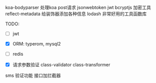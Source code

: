 


koa-bodyparser 处理koa post请求
jsonwebtoken jwt
bcryptjs 加密工具
reflect-metadata 给装饰器添加各种信息
lodash 非常好用的工具函数库





TODO:

- [ ] jwt
- [x] ORM: typerom, mysql2
- [ ] redis
- [x] 请求参数验证 class-validator class-transformer


sms 验证功能
接口加拦截器